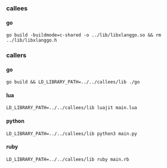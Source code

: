 ### callees

#### go
```
go build -buildmode=c-shared -o ../lib/libxlanggo.so && rm ../lib/libxlanggo.h
```

### callers

#### go
```
go build && LD_LIBRARY_PATH=../../callees/lib ./go
```

#### lua
```
LD_LIBRARY_PATH=../../callees/lib luajit main.lua
```

#### python
```
LD_LIBRARY_PATH=../../callees/lib python3 main.py
```

#### ruby
```
LD_LIBRARY_PATH=../../callees/lib ruby main.rb
```
